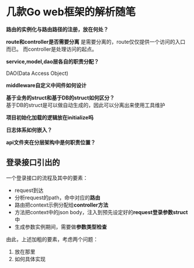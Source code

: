 # 几款Go web框架的解析随笔

**路由的实例化与路由路径的注册，放在何处？**

**route和controller是否需要分离**
是需要分离的，route仅仅提供一个访问的入口而已。
而controller是处理访问的起点。

**service,model,dao层各自的职责分配？**

DAO(Data Access Object)

**middleware自定义中间件如何设计**

**基于业务的struct和基于DB的struct如何区分？**  
基于DB的struct是可以做自动生成的，因此可以分离出来使用工具维护

**项目初始化加载的逻辑放在initialize吗**

**日志体系如何嵌入？**

**api文件夹在分层架构中是何职责位置？**

## 登录接口引出的

一个登录接口的流程及其中的要素：
* request到达
* 分析request的path，命中对应的**路由**
* 路由把context示例分配给**controller方法**
* 方法把context中的json body，注入到预先设定好的**request登录参数struct**中
* 生成参数实例期间，需要做**参数类型检查**

由此，上述加粗的要素，考虑两个问题：
1. 放在那里
2. 如何具体实现
